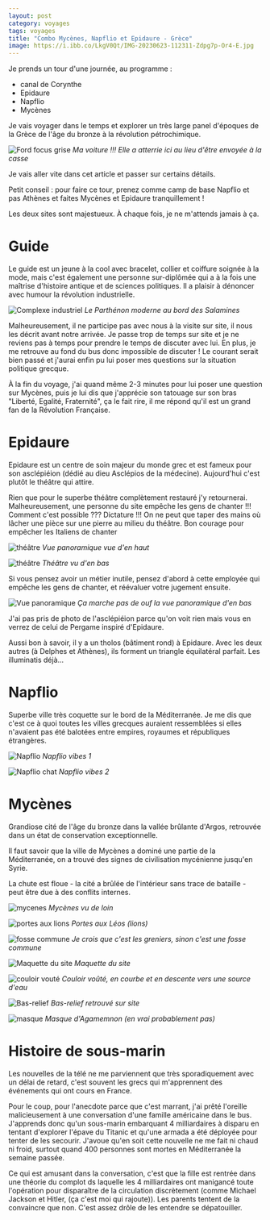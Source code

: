 ```yaml
---
layout: post 
category: voyages
tags: voyages
title: "Combo Mycènes, Napflio et Epidaure - Grèce"
image: https://i.ibb.co/LkgV0Qt/IMG-20230623-112311-Zdpg7p-Or4-E.jpg
---
```


Je prends un tour d'une journée, au programme :
- canal de Corynthe
- Epidaure
- Napflio
- Mycènes 

Je vais voyager dans le temps et explorer un très large panel d'époques de la Grèce de l'âge du bronze à la révolution pétrochimique. 

![Ford focus grise](https://i.ibb.co/rtRZzNS/IMG-20230623-093710-t-Ry0uy-Y16s.jpg)
_Ma voiture !!! Elle a atterrie ici au lieu d'être envoyée à la casse_

<!--more--> 

Je vais aller vite dans cet article et passer sur certains détails. 

Petit conseil : pour faire ce tour, prenez comme camp de base Napflio et pas Athènes et faites Mycènes et Epidaure tranquillement ! 

Les deux sites sont majestueux. À chaque fois, je ne m'attends jamais à ça. 

# Guide

Le guide est un jeune à la cool avec bracelet, collier et coiffure soignée à la mode, mais c'est également une personne sur-diplômée qui a à la fois une maîtrise d'histoire antique et de sciences politiques. 
Il a plaisir à dénoncer avec humour la révolution industrielle. 

![Complexe industriel](https://i.ibb.co/S3FMdR9/IMG-20230623-083620-p-PFLz-C7-B3b.jpg)
_Le Parthénon moderne au bord des Salamines_

Malheureusement, il ne participe pas avec nous à la visite sur site, il nous les décrit avant notre arrivée. Je passe trop de temps sur site et je ne reviens pas à temps pour prendre le temps de discuter avec lui. En plus, je me retrouve au fond du bus donc impossible de discuter ! Le courant serait bien passé et j'aurai enfin pu lui poser mes questions sur la situation politique grecque. 

À la fin du voyage, j'ai quand même 2-3 minutes pour lui poser une question sur Mycènes, puis je lui dis que j'apprécie son tatouage sur son bras "Liberté, Egalité, Fraternité", ça le fait rire, il me répond qu'il est un grand fan de la Révolution Française. 

# Epidaure 

Epidaure est un centre de soin majeur du monde grec et est fameux pour son asclépiéion (dédié au dieu Asclépios de la médecine). Aujourd'hui c'est plutôt le théâtre qui attire. 

Rien que pour le superbe théâtre complètement restauré j'y retournerai. Malheureusement, une personne du site empêche les gens de chanter !!! Comment c'est possible ??? Dictature !!! On ne peut que taper des mains où lâcher une pièce sur une pierre au milieu du théâtre. Bon courage pour empêcher les Italiens de chanter

![théâtre](https://i.ibb.co/LkgV0Qt/IMG-20230623-112311-Zdpg7p-Or4-E.jpg)
_Vue panoramique vue d'en haut_

![théâtre](https://i.ibb.co/wWVJL9m/IMG-20230623-110219-hvk8-PPe-I6o.jpg)
_Théâtre vu d'en bas_

Si vous pensez avoir un métier inutile, pensez d'abord à cette employée qui empêche les gens de chanter, et réévaluer votre jugement ensuite. 

![Vue panoramique](https://i.ibb.co/LPDFtr0/IMG-20230623-112646-QQSn8-P0-A9-U.jpg)
_Ça marche pas de ouf la vue panoramique d'en bas_

J'ai pas pris de photo de l'asclépiéion parce qu'on voit rien mais vous en verrez de celui de Pergame inspiré d'Epidaure. 

Aussi bon à savoir, il y a un tholos (bâtiment rond) à Epidaure. Avec les deux autres (à Delphes et Athènes), ils forment un triangle équilatéral parfait. Les illuminatis déjà... 


# Napflio

Superbe ville très coquette sur le bord de la Méditerranée. Je me dis que c'est ce à quoi toutes les villes grecques auraient ressemblées si elles n'avaient pas été balotées entre empires, royaumes et républiques étrangères. 

![Napflio](https://i.ibb.co/4RfGLtN/IMG-20230623-135236-u-Dly-Ixn56e.jpg)
_Napflio vibes 1_

![Napflio chat](https://i.ibb.co/0YgJgf9/IMG-20230623-135016-fu-XCr-IZS5g.jpg)
_Napflio vibes 2_

# Mycènes 

Grandiose cité de l'âge du bronze dans la vallée brûlante d'Argos, retrouvée dans un état de conservation exceptionnelle. 

Il faut savoir que la ville de Mycènes a dominé une partie de la Méditerranée, on a trouvé des signes de civilisation mycénienne jusqu'en Syrie. 

La chute est floue - la cité a brûlée de l'intérieur sans trace de bataille - peut être due à des conflits internes. 

![mycenes](https://i.ibb.co/HTk1fyL/IMG-20230623-164552-v-Bd-FBAMq6-I.jpg)
_Mycènes vu de loin_

![portes aux lions](https://i.ibb.co/yVFcQC3/IMG-20230623-151755-Uf-Gp-ICPj2-Q.jpg)
_Portes aux Léos (lions)_

![fosse commune](https://i.ibb.co/jkZqQXG/IMG-20230623-152434-z-Bcle-P0v3d.jpg)
_Je crois que c'est les greniers, sinon c'est une fosse commune_

![Maquette du site](https://i.ibb.co/TYbVCZY/IMG-20230623-161806-q-TFpk-TD15y.jpg)
_Maquette du site_

![couloir vouté](https://i.ibb.co/59pdgJP/IMG-20230623-154639-L0aopi-FL1-Z.jpg)
_Couloir voûté, en courbe et en descente vers une source d'eau_

![Bas-relief](https://i.ibb.co/GnsDKMz/IMG-20230624-134400-2hzc-URg-X1-X.jpg)
_Bas-relief retrouvé sur site_

![masque](https://i.ibb.co/zrGjbbv/IMG-20230624-135208-1c-Otq-K2h0-Y.jpg)
_Masque d'Agamemnon (en vrai probablement pas)_


# Histoire de sous-marin

Les nouvelles de la télé ne me parviennent que très sporadiquement avec un délai de retard, c'est souvent les grecs qui m'apprennent des événements qui ont cours en France. 

Pour le coup, pour l'anecdote parce que c'est marrant, j'ai prêté l'oreille malicieusement à une conversation d'une famille américaine dans le bus. J'apprends donc qu'un sous-marin embarquant 4 milliardaires à disparu en tentant d'explorer l'épave du Titanic et qu'une armada a été déployée pour tenter de les secourir. J'avoue qu'en soit cette nouvelle ne me fait ni chaud ni froid, surtout quand 400 personnes sont mortes en Méditerranée la semaine passée. 

Ce qui est amusant dans la conversation, c'est que la fille est rentrée dans une théorie du complot ds laquelle les 4 milliardaires ont manigancé toute l'opération pour disparaître de la circulation discrètement (comme Michael Jackson et Hitler, (ça c'est moi qui rajoute)). Les parents tentent de la convaincre que non. C'est assez drôle de les entendre se dépatouiller. 